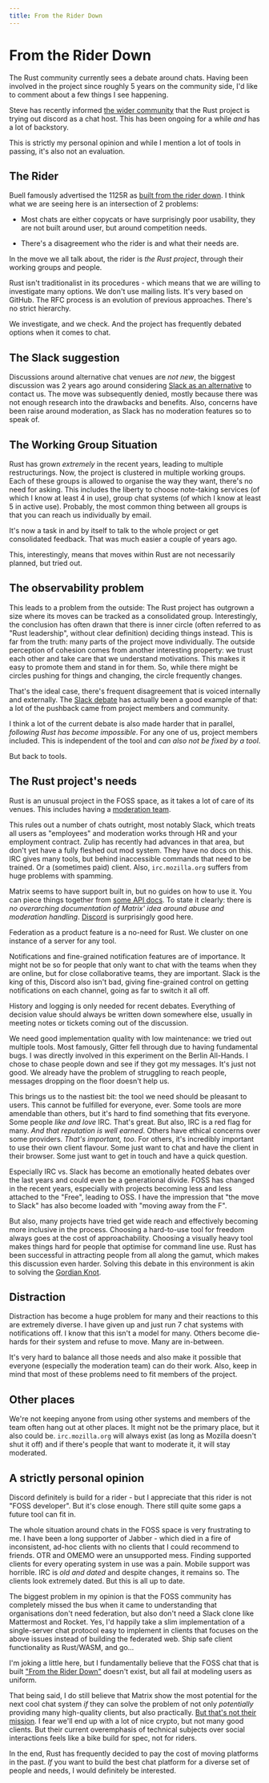 ```yaml
---
title: From the Rider Down
---
```


# From the Rider Down

The Rust community currently sees a debate around chats. Having been involved in the project since roughly 5 years on the community side, I'd like to comment about a few things I see happening.

Steve has recently informed [the wider community](https://internals.rust-lang.org/t/exploring-new-communication-channels/7859) that the Rust project is trying out discord as a chat host. This has been ongoing for a while _and_ has a lot of backstory.

This is strictly my personal opinion and while I mention a lot of tools in passing, it's also not an evaluation.

## The Rider

Buell famously advertised the 1125R as [built from the rider down](https://www.youtube.com/watch?v=FiXsPw6fL0o). I think what we are seeing here is an intersection of 2 problems:

* Most chats are either copycats or have surprisingly poor usability, they are not built around user, but around competition needs.

* There's a disagreement who the rider is and what their needs are.

In the move we all talk about, the rider is _the Rust project_, through their working groups and people.

Rust isn't traditionalist in its procedures - which means that we are willing to investigate many options. We don't use mailing lists. It's very based on GitHub. The RFC process is an evolution of previous approaches. There's no strict hierarchy.

We investigate, and we check. And the project has frequently debated options when it comes to chat.

## The Slack suggestion

Discussions around alternative chat venues are _not new_, the biggest discussion was 2 years ago around considering [Slack as an alternative](https://users.rust-lang.org/t/a-possible-rust-slack-channel/7433) to contact us. The move was subsequently denied, mostly because there was not enough research into the drawbacks and benefits. Also, concerns have been raise around moderation, as Slack has no moderation features so to speak of.

## The Working Group Situation

Rust has grown _extremely_ in the recent years, leading to multiple restructurings. Now, the project is clustered in multiple working groups. Each of these groups is allowed to organise the way they want, there's no need for asking. This includes the liberty to choose note-taking services (of which I know at least 4 in use), group chat systems (of which I know at least 5 in active use). Probably, the most common thing between all groups is that you can reach us individually by email.

It's now a task in and by itself to talk to the whole project or get consolidated feedback. That was much easier a couple of years ago.


This, interestingly, means that moves within Rust are not necessarily planned, but tried out.

## The observability problem

This leads to a problem from the outside: The Rust project has outgrown a size where its moves can be tracked as a consolidated group. Interestingly, the conclusion has often drawn that there is inner circle (often referred to as "Rust leadership", without clear definition) deciding things instead. This is far from the truth: many parts of the project move individually. The outside perception of cohesion comes from another interesting property: we trust each other and take care that we understand motivations. This makes it easy to promote them and stand in for them. So, while there might be circles pushing for things and changing, the circle frequently changes.

That's the ideal case, there's frequent disagreement that is voiced internally and externally. The [Slack debate](https://users.rust-lang.org/t/a-possible-rust-slack-channel/7433) has actually been a good example of that: a lot of the pushback came from project members and community.

I think a lot of the current debate is also made harder that in parallel, _following Rust has become impossible_. For any one of us, project members included. This is independent of the tool and _can also not be fixed by a tool_.

But back to tools.

## The Rust project's needs

Rust is an unusual project in the FOSS space, as it takes a lot of care of its venues. This includes having a [moderation team](https://www.rust-lang.org/en-US/team.html#Moderation-team).

This rules out a number of chats outright, most notably Slack, which treats all users as "employees" and moderation works through HR and your employment contract. Zulip has recently had advances in that area, but don't yet have a fully fleshed out mod system. They have no docs on this. IRC gives many tools, but behind inaccessible commands that need to be trained. Or a (sometimes paid) client. Also, `irc.mozilla.org` suffers from huge problems with spamming.

Matrix seems to have support built in, but no guides on how to use it. You can piece things together from [some API docs](https://matrix.org/docs/spec/client_server/r0.3.0.html#m-room-power-levels). To state it clearly: there is _no overarching documentation of Matrix' idea around abuse and moderation handling_. [Discord](https://support.discordapp.com/hc/en-us/articles/213530048-Advanced-Community-Server-Setup
) is surprisingly good here.

Federation as a product feature is a no-need for Rust. We cluster on one instance of a server for any tool.

Notifications and fine-grained notification features are of importance. It might not be so for people that only want to chat with the teams when they are online, but for close collaborative teams, they are important. Slack is the king of this, Discord also isn't bad, giving fine-grained control on getting notifications on each channel, going as far to switch it all off.

History and logging is only needed for recent debates. Everything of decision value should always be written down somewhere else, usually in meeting notes or tickets coming out of the discussion.

We need good implementation quality with low maintenance: we tried out multiple tools. Most famously, Gitter fell through due to having fundamental bugs. I was directly involved in this experiment on the Berlin All-Hands. I chose to chase people down and see if they got my messages. It's just not good. We already have the problem of struggling to reach people, messages dropping on the floor doesn't help us.

This brings us to the nastiest bit: the tool we need should be pleasant to users. This cannot be fulfilled for everyone, ever. Some tools are more amendable than others, but it's hard to find something that fits everyone. Some people _like and love_ IRC. That's great. But also, IRC is a red flag for many. _And that reputation is well earned_. Others have ethical concerns over some providers. _That's important, too_. For others, it's incredibly important to use their own client flavour. Some just want to chat and have the client in their browser. Some just want to get in touch and have a quick question.

Especially IRC vs. Slack has become an emotionally heated debates over the last years and could even be a generational divide. FOSS has changed in the recent years, especially with projects becoming less and less attached to the "Free", leading to OSS. I have the impression that "the move to Slack" has also become loaded with "moving away from the F".

But also, many projects have tried get wide reach and effectively becoming more inclusive in the process. Choosing a hard-to-use tool for freedom always goes at the cost of approachability. Choosing a visually heavy tool makes things hard for people that optimise for command line use. Rust has been successful in attracting people from all along the gamut, which makes this discussion even harder. Solving this debate in this environment is akin to solving the [Gordian Knot](https://en.wikipedia.org/wiki/Gordian_Knot).

## Distraction

Distraction has become a huge problem for many and their reactions to this are extremely diverse. I have given up and just run 7 chat systems with notifications off. I know that this isn't a model for many. Others become die-hards for their system and refuse to move. Many are in-between.

It's very hard to balance all those needs and also make it possible that everyone (especially the moderation team) can do their work. Also, keep in mind that most of these problems need to fit members of the project.

## Other places

We're not keeping anyone from using other systems and members of the team often hang out at other places. It might not be the primary place, but it also could be. `irc.mozilla.org` will always exist (as long as Mozilla doesn't shut it off) and if there's people that want to moderate it, it will stay moderated.

## A strictly personal opinion

Discord definitely is build for a rider - but I appreciate that this rider is not "FOSS developer". But it's close enough. There still quite some gaps a future tool can fit in.

The whole situation around chats in the FOSS space is very frustrating to me. I have been a long supporter of Jabber - which died in a fire of inconsistent, ad-hoc clients with no clients that I could recommend to friends. OTR and OMEMO were an unsupported mess. Finding supported clients for every operating system in use was a pain. Mobile support was horrible. IRC is _old and dated_ and despite changes, it remains so. The clients look extremely dated. But this is all up to date.

The biggest problem in my opinion is that the FOSS community has completely missed the bus when it came to understanding that organisations don't need federation, but also don't need a Slack clone like Mattermost and Rocket. Yes, I'd happily take a slim implementation of a single-server chat protocol easy to implement in clients that focuses on the above issues instead of building the federated web. Ship safe client functionality as Rust/WASM, and go...

I'm joking a little here, but I fundamentally believe that the FOSS chat that is built ["From the Rider Down"](https://www.youtube.com/watch?v=FiXsPw6fL0o) doesn't exist, but all fail at modeling users as uniform.

That being said, I do still believe that Matrix show the most potential for the next cool chat system _if_ they can solve the problem of not only _potentially_ providing many high-quality clients, but also practically. [But that's not their mission](https://matrix.org/docs/guides/faq.html#what-is-matrixs-mission). I fear we'll end up with a lot of nice crypto, but not many good clients. But their current overemphasis of technical subjects over social interactions feels like a bike build for spec, not for riders.

In the end, Rust has frequently decided to pay the cost of moving platforms in the past. _If_ you want to build the best chat platform for a diverse set of people and needs, I would definitely be interested.

